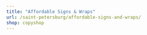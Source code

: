 ```yaml
---
title: "Affordable Signs & Wraps"
url: /saint-petersburg/affordable-signs-and-wraps/
shop: copyshop
---
```

